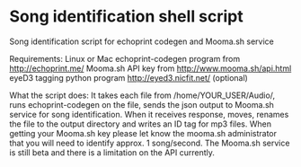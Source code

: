 # Song identification shell script
Song identification script for echoprint codegen and Mooma.sh service

Requirements: Linux or Mac
              echoprint-codegen program from http://echoprint.me/
              Mooma.sh API key from http://www.mooma.sh/api.html 
              eyeD3 tagging python program http://eyed3.nicfit.net/ (optional)
              
What the script does: It takes each file from /home/YOUR_USER/Audio/, runs echoprint-codegen on the file, sends the json output to Mooma.sh service for song identification. When it receives response, moves, renames the file to the output directory and writes an ID tag for mp3 files.
When getting your Mooma.sh key please let know the mooma.sh administrator that you will need to identify approx. 1 song/second. The Mooma.sh service is still beta and there is a limitation on the API currently.


              
